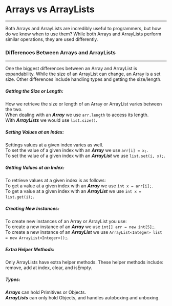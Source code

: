 # Arrays vs ArrayLists
<hr>
Both Arrays and ArrayLists are incredibly useful to programmers, but how do we know when to use them? While both Arrays and ArrayLists perform similar operations, they are used differently.

### Differences Between Arrays and ArrayLists
<hr>
One the biggest differences between an Array and ArrayList is expandability. While the size of an ArrayList can change, an Array is a set size. Other differences include handling types and getting the size/length.

##### Getting the Size or Length:
How we retrieve the size or length of an Array or ArrayList varies between the two.
<br>
When dealing with an ***Array*** we use ``arr.length`` to access its length.
<br>
With ***ArrayLists*** we would use ``list.size()``.

##### Setting Values at an Index:
Settings values at a given index varies as well.
<br>
To set the value of a given index with an ***Array*** we use ``arr[i] = x;``.
<br>
To set the value of a given index with an ***ArrayList*** we use ``list.set(i, x);``.

##### Getting Values at an Index:
To retrieve values at a given index is as follows:
<br>
To get a value at a given index with an ***Array*** we use ``int x = arr[i];``.
<br>
To get a value at a given index with an ***ArrayList*** we use ``int x = list.get(i);``.

##### Creating New Instances:
To create new instances of an Array or ArrayList you use:
<br>
To create a new instance of an ***Array*** we use ``int[] arr = new int[5];``.
<br>
To create a new instance of an ***ArrayList*** we use ``ArrayList<Integer> list = new ArrayList<Integer>();``.

##### Extra Helper Methods:
Only ArrayLists have extra helper methods. These helper methods include: remove, add at index, clear, and isEmpty.
<br>

##### Types:
***Arrays*** can hold Primitives or Objects.
<br>
***ArrayLists*** can only hold Objects, and handles autoboxing and unboxing.
<br>